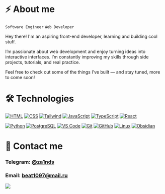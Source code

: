 # ⚡ About me

`Software Engineer` `Web Developer`

Hey there! I'm an aspiring front-end developer, learning and building cool stuff.

I’m passionate about web development and enjoy turning ideas into interactive interfaces. I’m constantly improving my skills through side projects, tutorials, and real practice.

Feel free to check out some of the things I’ve built — and stay tuned, more to come soon!

# 🛠️ Technologies

[![HTML](https://skillicons.dev/icons?i=html)](https://github.com/incandesc3nce)
[![CSS](https://skillicons.dev/icons?i=css)](https://github.com/incandesc3nce)
[![Tailwind](https://skillicons.dev/icons?i=tailwind)](https://tailwindcss.com/)
[![JavaScript](https://skillicons.dev/icons?i=js)](https://github.com/incandesc3nce)
[![TypeScript](https://skillicons.dev/icons?i=ts)](https://www.typescriptlang.org/)
[![React](https://skillicons.dev/icons?i=react)](https://react.dev/)

[![Python](https://skillicons.dev/icons?i=python)](https://www.python.org/)
[![PostgreSQL](https://skillicons.dev/icons?i=postgres)](https://www.postgresql.org/)
[![VS Code](https://skillicons.dev/icons?i=vscode)](https://code.visualstudio.com/)
[![Git](https://skillicons.dev/icons?i=git)](https://git-scm.com/)
[![GitHub](https://skillicons.dev/icons?i=github)](https://github.com)
[![Linux](https://skillicons.dev/icons?i=linux&theme=light)](https://github.com/incandesc3nce)
[![Obsidian](https://skillicons.dev/icons?i=obsidian)](https://github.com/incandesc3nce)

# 📱 Contact me

### Telegram: [@za1nds](https://t.me/za1nds)

### Email: beat1097@mail.ru

[![](https://visitcount.itsvg.in/api?id=incandesc3nce&label=Profile%20Views&color=6&icon=5&pretty=false)](https://github.com/incandesc3nce)
